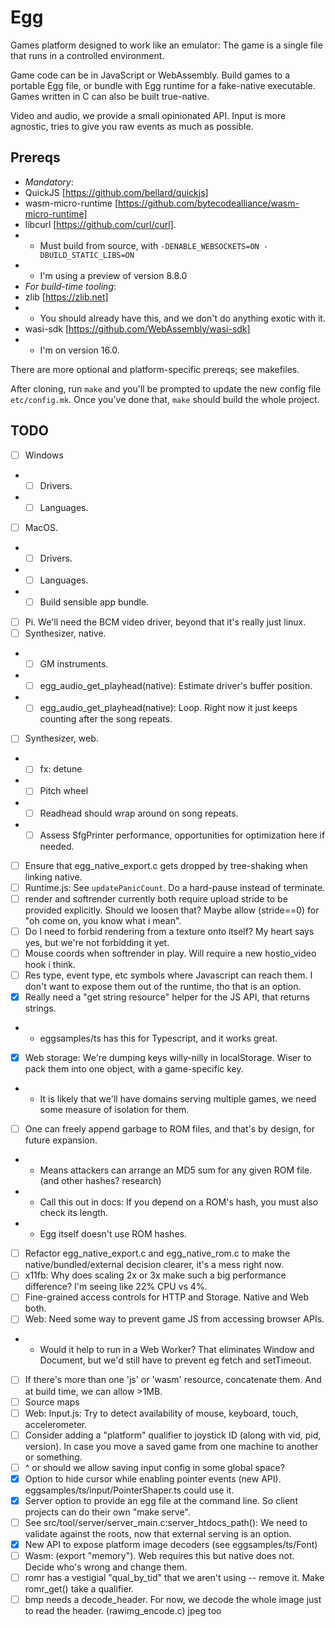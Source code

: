 # Egg

Games platform designed to work like an emulator: The game is a single file that runs in a controlled environment.

Game code can be in JavaScript or WebAssembly.
Build games to a portable Egg file, or bundle with Egg runtime for a fake-native executable.
Games written in C can also be built true-native.

Video and audio, we provide a small opinionated API.
Input is more agnostic, tries to give you raw events as much as possible.

## Prereqs

- *Mandatory*:
- QuickJS [https://github.com/bellard/quickjs]
- wasm-micro-runtime [https://github.com/bytecodealliance/wasm-micro-runtime]
- libcurl [https://github.com/curl/curl].
- - Must build from source, with `-DENABLE_WEBSOCKETS=ON -DBUILD_STATIC_LIBS=ON`
- - I'm using a preview of version 8.8.0
- *For build-time tooling*:
- zlib [https://zlib.net]
- - You should already have this, and we don't do anything exotic with it.
- wasi-sdk [https://github.com/WebAssembly/wasi-sdk]
- - I'm on version 16.0.

There are more optional and platform-specific prereqs; see makefiles.

After cloning, run `make` and you'll be prompted to update the new config file `etc/config.mk`.
Once you've done that, `make` should build the whole project.

## TODO

- [ ] Windows
- - [ ] Drivers.
- - [ ] Languages.
- [ ] MacOS.
- - [ ] Drivers.
- - [ ] Languages.
- - [ ] Build sensible app bundle.
- [ ] Pi. We'll need the BCM video driver, beyond that it's really just linux.
- [ ] Synthesizer, native.
- - [ ] GM instruments.
- - [ ] egg_audio_get_playhead(native): Estimate driver's buffer position.
- - [ ] egg_audio_get_playhead(native): Loop. Right now it just keeps counting after the song repeats.
- [ ] Synthesizer, web.
- - [ ] fx: detune
- - [ ] Pitch wheel
- - [ ] Readhead should wrap around on song repeats.
- - [ ] Assess SfgPrinter performance, opportunities for optimization here if needed.
- [ ] Ensure that egg_native_export.c gets dropped by tree-shaking when linking native.
- [ ] Runtime.js: See `updatePanicCount`. Do a hard-pause instead of terminate.
- [ ] render and softrender currently both require upload stride to be provided explicitly. Should we loosen that? Maybe allow (stride==0) for "oh come on, you know what i mean".
- [ ] Do I need to forbid rendering from a texture onto itself? My heart says yes, but we're not forbidding it yet.
- [ ] Mouse coords when softrender in play. Will require a new hostio_video hook i think.
- [ ] Res type, event type, etc symbols where Javascript can reach them. I don't want to expose them out of the runtime, tho that is an option.
- [x] Really need a "get string resource" helper for the JS API, that returns strings.
- - eggsamples/ts has this for Typescript, and it works great.
- [x] Web storage: We're dumping keys willy-nilly in localStorage. Wiser to pack them into one object, with a game-specific key.
- - It is likely that we'll have domains serving multiple games, we need some measure of isolation for them.
- [ ] One can freely append garbage to ROM files, and that's by design, for future expansion.
- - Means attackers can arrange an MD5 sum for any given ROM file. (and other hashes? research)
- - Call this out in docs: If you depend on a ROM's hash, you must also check its length.
- - Egg itself doesn't use ROM hashes.
- [ ] Refactor egg_native_export.c and egg_native_rom.c to make the native/bundled/external decision clearer, it's a mess right now.
- [ ] x11fb: Why does scaling 2x or 3x make such a big performance difference? I'm seeing like 22% CPU vs 4%.
- [ ] Fine-grained access controls for HTTP and Storage. Native and Web both.
- [ ] Web: Need some way to prevent game JS from accessing browser APIs.
- - Would it help to run in a Web Worker? That eliminates Window and Document, but we'd still have to prevent eg fetch and setTimeout.
- [ ] If there's more than one 'js' or 'wasm' resource, concatenate them. And at build time, we can allow >1MB.
- [ ] Source maps
- [ ] Web: Input.js: Try to detect availability of mouse, keyboard, touch, accelerometer.
- [ ] Consider adding a "platform" qualifier to joystick ID (along with vid, pid, version). In case you move a saved game from one machine to another or something.
- [ ] ^ or should we allow saving input config in some global space?
- [x] Option to hide cursor while enabling pointer events (new API). eggsamples/ts/input/PointerShaper.ts could use it.
- [x] Server option to provide an egg file at the command line. So client projects can do their own "make serve".
- [ ] See src/tool/server/server_main.c:server_htdocs_path(): We need to validate against the roots, now that external serving is an option.
- [x] New API to expose platform image decoders (see eggsamples/ts/Font)
- [ ] Wasm: (export "memory"). Web requires this but native does not. Decide who's wrong and change them.
- [ ] romr has a vestigial "qual_by_tid" that we aren't using -- remove it. Make romr_get() take a qualifier.
- [ ] bmp needs a decode_header. For now, we decode the whole image just to read the header. (rawimg_encode.c) jpeg too

